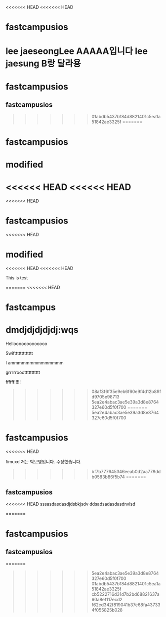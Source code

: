 <<<<<<< HEAD
<<<<<<< HEAD



# fastcampusios











lee jaeseongLee AAAAA입니다
lee jaesung B랑 달라용 
=======
# fastcampusios
## fastcampusios
>>>>>>> 01abdb5437b184d8821401c5ea1a51842ae3325f
=======
# fastcampusios

modified 
=======
<<<<<< HEAD
<<<<<< HEAD
=======
<<<<<<< HEAD
# fastcampusios
<<<<<<< HEAD

modified 
=======
<<<<<<< HEAD
<<<<<<< HEAD

This is test 



=======
<<<<<<< HEAD
# fastcampus
dmdjdjdjdjdj:wqs
=======
Hellooooooooooooo

Swifttttttttttttt

I ammmmmmmmmmmmmm

grrrrrooottttttttttt

ffffff!!!!!
>>>>>>> 08af3f6f35e9eb6f60e9f4d12b89fd9705e98713
>>>>>>> 5ea2e4abac3ae5e39a3d8e8764327e60d5f0f700
=======
>>>>>>> 5ea2e4abac3ae5e39a3d8e8764327e60d5f0f700
# fastcampusios
<<<<<<< HEAD

fimuxd 
저는 박보영입니다. 수정했습니다.

>>>>>>> bf7b777645346eeab0d2aa778ddb0583b86f5b74
=======
## fastcampusios
<<<<<<< HEAD
sssasdasdasdjdsbkjsdv 
ddsadsadasdasdnvlsd

=======
# fastcampusios
## fastcampusios
=======
>>>>>>> 5ea2e4abac3ae5e39a3d8e8764327e60d5f0f700
>>>>>>> 01abdb5437b184d8821401c5ea1a51842ae3325f
>>>>>>> cb5222716d31d7b2bd68821637a60a8ef117ecd2
>>>>>>> f62cd342f819041b37e68fa437334f055825b028
